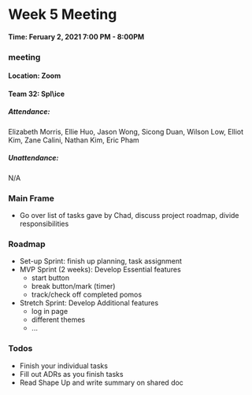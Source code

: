 # Week 5 Meeting

#### Time: Feruary 2, 2021 7:00 PM - 8:00PM

### meeting 

#### Location: Zoom
#### Team 32: Spl\ice
##### Attendance:
Elizabeth Morris, Ellie Huo, Jason Wong, Sicong Duan, Wilson Low, Elliot Kim, Zane Calini, Nathan Kim, Eric Pham

##### Unattendance:
N/A

### Main Frame
- Go over list of tasks gave by Chad, discuss project roadmap, divide responsibilities 

### Roadmap
- Set-up Sprint: finish up planning, task assignment 
- MVP Sprint (2 weeks): Develop Essential features
  - start button
  - break button/mark (timer)
  - track/check off completed pomos
- Stretch Sprint: Develop Additional features
  - log in page
  - different themes 
  - ...

### Todos
- Finish your individual tasks
- Fill out ADRs as you finish tasks
- Read Shape Up and write summary on shared doc